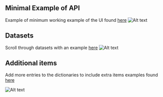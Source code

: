 ## Minimal Example of API
Example of minimum working example of the UI found [here](simple.py)
![Alt text](https://github.com/mattclifford1/IQM-VIS/blob/main/pics/ui-simple.png?raw=true "Simple UI")

## Datasets
Scroll through datasets with an example [here](dataset.py)
![Alt text](https://github.com/mattclifford1/IQM-VIS/blob/main/pics/ui-dataset.png?raw=true "Dataset UI")

## Additional items
Add more entries to the dictionaries to include extra items examples found [here](multiple.py)

![Alt text](https://github.com/mattclifford1/IQM-VIS/blob/main/pics/ui-multi.png?raw=true "Multi UI")
